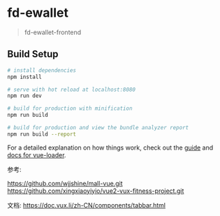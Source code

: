 # fd-ewallet

> fd-ewallet-frontend

## Build Setup

``` bash
# install dependencies
npm install

# serve with hot reload at localhost:8080
npm run dev

# build for production with minification
npm run build

# build for production and view the bundle analyzer report
npm run build --report
```

For a detailed explanation on how things work, check out the [guide](http://vuejs-templates.github.io/webpack/) and [docs for vue-loader](http://vuejs.github.io/vue-loader).




参考:

https://github.com/wjjshine/mall-vue.git
https://github.com/xingxiaoyiyio/vue2-vux-fitness-project.git

文档:
https://doc.vux.li/zh-CN/components/tabbar.html
